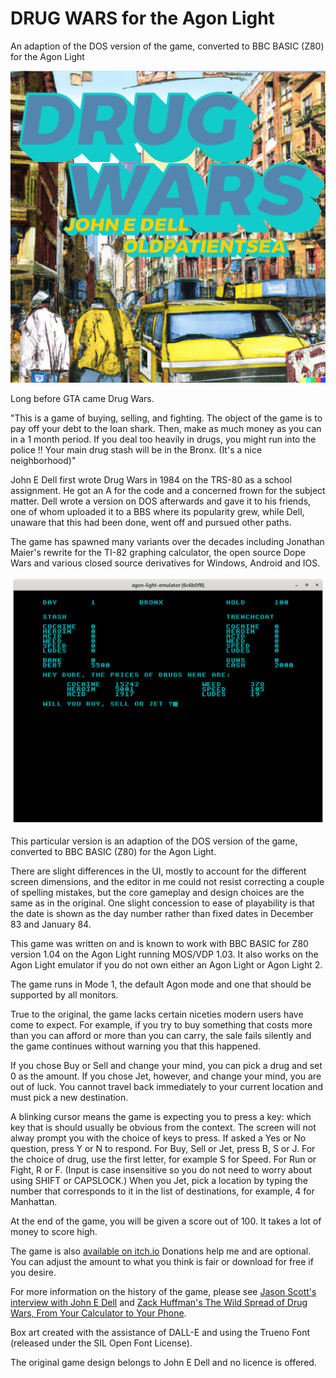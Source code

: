 # DRUG WARS for the Agon Light

An adaption of the DOS version of the game, converted to BBC BASIC (Z80) for the Agon Light

![BoxArt](BoxArt.png)

Long before GTA came Drug Wars.

"This is a game of buying, selling, and  fighting. The object of the game is to pay off your debt to the loan shark. Then, make as much money as you can in a 1 month period. If you deal too heavily  in  drugs,  you  might  run  into  the police !!  Your main drug stash will be  in the Bronx. (It's a nice neighborhood)"

John E Dell first wrote Drug Wars in 1984 on the TRS-80 as a school assignment. He got an A for the code and a concerned frown for the subject matter. Dell wrote a version on DOS afterwards and gave it to his friends, one of whom uploaded it to a BBS where its popularity grew, while Dell, unaware that this had been done, went off and pursued other paths.
 
The game has spawned many variants over the decades including Jonathan Maier's rewrite for the TI-82 graphing calculator, the open source Dope Wars and various closed source derivatives for Windows, Android and IOS.

![Buy, Sell or Jet](Screenshots/buysellorjet.png)

This particular version is an adaption of the DOS version of the game, converted to BBC BASIC (Z80) for the Agon Light. 

There are slight differences in the UI, mostly to account for the different screen dimensions, and the editor in me could not resist correcting a couple of spelling mistakes, but the core gameplay and design choices are the same as in the original. One slight concession to ease of playability is that the date is shown as the day number rather than fixed dates in December 83 and January 84.

This game was written on and is known to work with BBC BASIC for Z80 version 1.04 on the Agon Light running MOS/VDP 1.03. It also works on the Agon Light emulator if you do not own either an Agon Light or Agon Light 2.

The game runs in Mode 1, the default Agon mode and one that should be supported by all monitors.

True to the original, the game lacks certain niceties modern users have come to expect. For example, if you try to buy something that costs more than you can afford or more than you can carry, the sale fails silently and the game continues without warning you that this happened.

If you chose Buy or Sell and change your mind, you can pick a drug and set 0 as the amount. If you chose Jet, however, and change your mind, you are out of luck. You cannot travel back immediately to your current location and must pick a new destination. 

A blinking cursor means the game is expecting you to press a key: which key that is should usually be obvious from the context. The screen will not alway prompt you with the choice of keys to press. If asked a Yes or No question, press Y or N to respond. For Buy, Sell or Jet, press B, S or J. For the choice of drug, use the first letter, for example S for Speed. For Run or Fight, R or F. (Input is case insensitive so you do not need to worry about using SHIFT or CAPSLOCK.) When you Jet, pick a location by typing the number that corresponds to it in the list of destinations, for example, 4 for Manhattan. 

At the end of the game, you will be given a score out of 100. It takes a lot of money to score high.

The game is also [available on itch.io](https://oldpatientsea.itch.io/drug-wars-for-the-agon-light) Donations help me and are optional. You can adjust the amount to what you think is fair or download for free if you desire. 

For more information on the history of the game, please see [Jason Scott's interview with John E Dell](http://ascii.textfiles.com/archives/899) and [Zack Huffman's The Wild Spread of Drug Wars, From Your Calculator to Your Phone](https://www.wired.com/story/history-drug-wars-calculator-game/).

Box art created with the assistance of DALL-E and using the Trueno Font (released under the SIL Open Font License).

The original game design belongs to John E Dell and no licence is offered.
